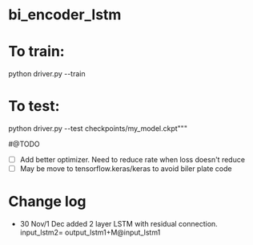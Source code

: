 # bi_encoder_lstm

# To train:
python driver.py --train
# To test:
python driver.py --test checkpoints/my_model.ckpt"""

#@TODO
- [ ] Add better optimizer. Need to reduce rate when loss doesn't reduce
- [ ] May be move to tensorflow.keras/keras to avoid biler plate code

# Change log
- 30 Nov/1 Dec added 2 layer LSTM with residual connection. 
input_lstm2= output_lstm1+M@input_lstm1